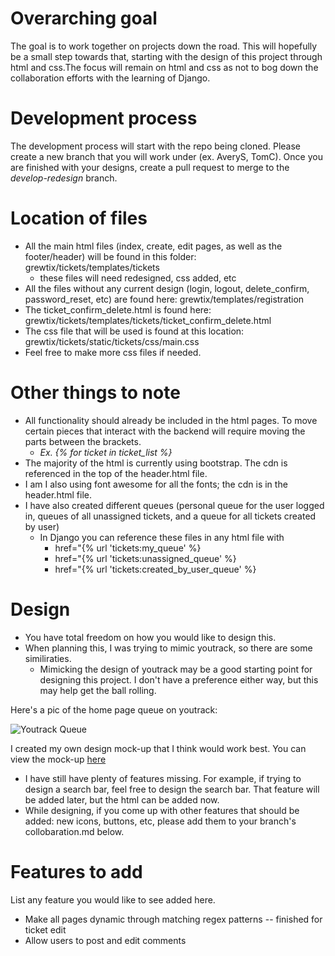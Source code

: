 Overarching goal
================
The goal is to work together on projects down the road. This will hopefully be a small step towards that, starting with the design of this project through html and css.The focus will remain on html and css as not to bog down the collaboration efforts with the learning of Django.

Development process
================
The development process will start with the repo being cloned. Please create a new branch that you will work under (ex. AveryS, TomC). Once you are finished with your designs, create a pull request to merge to the <em>develop-redesign</em> branch.

Location of files
================
 * All the main html files (index, create, edit pages, as well as the footer/header) will be found in this folder: grewtix/tickets/templates/tickets
    * these files will need redesigned, css added, etc
 * All the files without any current design (login, logout, delete_confirm, password_reset, etc) are found here: grewtix/templates/registration
 * The ticket_confirm_delete.html is found here: grewtix/tickets/templates/tickets/ticket_confirm_delete.html
 * The css file that will be used is found at this location: grewtix/tickets/static/tickets/css/main.css
 * Feel free to make more css files if needed.

Other things to note
================
 * All functionality should already be included in the html pages. To move certain pieces that interact with the backend
  will require moving the parts between the brackets.
      * <em>Ex. {% for ticket in ticket_list %}</em>
 * The majority of the html is currently using bootstrap. The cdn is referenced in the top of the header.html file.
 * I am I also using font awesome for all the fonts; the cdn is in the header.html file.
 * I have also created different queues (personal queue for the user logged in, queues of all unassigned tickets, and a queue for all tickets created by user)
   * In Django you can reference these files in any html file with
      * href="{% url 'tickets:my_queue' %}
      * href="{% url 'tickets:unassigned_queue' %}
      * href="{% url 'tickets:created_by_user_queue' %}


Design
================
 * You have total freedom on how you would like to design this.
 * When planning this, I was trying to mimic youtrack, so there are some similiraties.
   * Mimicking the design of youtrack may be a good starting point for designing this project. I don't have a preference either way, but this may help get the ball rolling.

Here's a pic of the home page queue on youtrack:

![Youtrack Queue](https://www.jetbrains.com/youtrack/img/screenshots/70/Issue_list@2x.png)

I created my own design mock-up that I think would work best. You can view the mock-up [here](https://www.figma.com/file/HC2X9khLUbBmUl4FErxAeN/Grewtix?node-id=0%3A1)

 * I have still have plenty of features missing. For example, if trying to design a search bar, feel free to design the search bar. That feature will be added later, but the html can be added now. 
 * While designing, if you come up with other features that should be added: new icons, buttons, etc, please add them to your branch's collobaration.md below.
 
Features to add
================
List any feature you would like to see added here.
- Make all pages dynamic through matching regex patterns -- finished for ticket edit
- Allow users to post and edit comments
